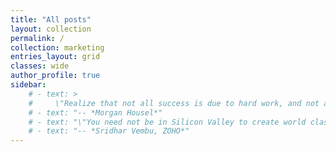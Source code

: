 ```yaml
---
title: "All posts"
layout: collection
permalink: /
collection: marketing
entries_layout: grid
classes: wide
author_profile: true
sidebar: 
    # - text: >
    #     \"Realize that not all success is due to hard work, and not all poverty is due to laziness. Keep this in mind when judging people, including yourself.\"
    # - text: "-- *Morgan Housel*"
    # - text: "\"You need not be in Silicon Valley to create world class products.\""
    # - text: "-- *Sridhar Vembu, ZOHO*"
---
```

